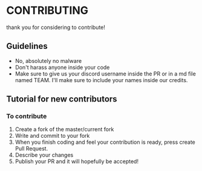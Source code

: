# CONTRIBUTING

thank you for considering to contribute!

## Guidelines

- No, absolutely no malware
- Don't harass anyone inside your code
- Make sure to give us your discord username inside the PR or in a md file named TEAM. I'll make sure to include your names inside our credits.

## Tutorial for new contributors

### To contribute

1. Create a fork of the master/current fork
2. Write and commit to your fork
3. When you finish coding and feel your contribution is ready, press create Pull Request.
4. Describe your changes
5. Publish your PR and it will hopefully be accepted!
